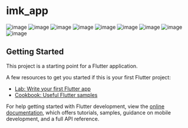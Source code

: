 # imk_app


![image](https://github.com/AbdillahBS/Akademi_Digital_App/assets/121353533/1da2ac07-f619-4e8e-8ebf-29c354d80826)
![image](https://github.com/AbdillahBS/Akademi_Digital_App/assets/121353533/54ff1761-b24b-4578-95fb-7d2c7097afd6)
![image](https://github.com/AbdillahBS/Akademi_Digital_App/assets/121353533/ede7858a-9eb3-44be-891e-7306bf5a6d3f)
![image](https://github.com/AbdillahBS/Akademi_Digital_App/assets/121353533/81d8cb1c-0a56-46bd-8aac-a2bb73425d8a)
![image](https://github.com/AbdillahBS/Akademi_Digital_App/assets/121353533/7ec18489-867b-4fd3-979f-4d663d498349)
![image](https://github.com/AbdillahBS/Akademi_Digital_App/assets/121353533/62920ec3-c856-4b6e-a8a8-0cfd1d444195)
![image](https://github.com/AbdillahBS/Akademi_Digital_App/assets/121353533/1dc9da0e-32a4-44ad-a8a0-32bbd9a03a1a)
![image](https://github.com/AbdillahBS/Akademi_Digital_App/assets/121353533/98bb9bed-4f8c-474d-9ecf-9b3a5776a741)
![image](https://github.com/AbdillahBS/Akademi_Digital_App/assets/121353533/facb6ef2-9cca-4e3c-9394-61a45cc28df2)


## Getting Started

This project is a starting point for a Flutter application.

A few resources to get you started if this is your first Flutter project:

- [Lab: Write your first Flutter app](https://docs.flutter.dev/get-started/codelab)
- [Cookbook: Useful Flutter samples](https://docs.flutter.dev/cookbook)

For help getting started with Flutter development, view the
[online documentation](https://docs.flutter.dev/), which offers tutorials,
samples, guidance on mobile development, and a full API reference.
